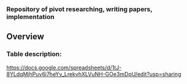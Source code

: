 ### Repository of pivot researching, writing papers, implementation

## Overview
### Table description: 
https://docs.google.com/spreadsheets/d/1tJ-8YLdqMjhPuv6i7heYy_LrekvhXLVuNH-GOe3mDpU/edit?usp=sharing
